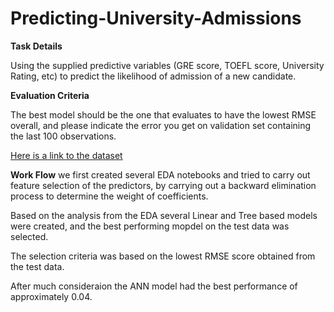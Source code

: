 # Predicting-University-Admissions
**Task Details**

Using the supplied predictive variables (GRE score, TOEFL score, University Rating, etc) to predict the likelihood of admission of a new candidate.

**Evaluation Criteria**

The best model should be the one that evaluates to have the lowest RMSE overall, and please indicate the error you get on validation set containing the last 100 observations.

[Here is a link to the dataset](https://www.kaggle.com/mohansacharya/graduate-admissions/tasks?taskId=6)

**Work Flow**
we first created several EDA notebooks and tried to carry out feature selection of the predictors, by carrying out a backward elimination process to determine the weight of coefficients.

Based on the analysis from the EDA several Linear and Tree based models were created, and the best performing mopdel on the test data was selected.

The selection criteria was based on the lowest RMSE score obtained from the test data.

After much consideraion the ANN model had the best performance of approximately 0.04. 
